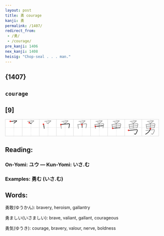 ```yaml
---
layout: post
title: 勇 courage
kanji: 勇
permalink: /1407/
redirect_from:
 - /勇/
 - /courage/
pre_kanji: 1406
nex_kanji: 1408
heisig: "Chop-seal . . . man."
---
```


## {1407}

## `courage`

## [9]

<div class="stroke"><img src="../images/E58B87.png" /></div>

## Reading:

### On-Yomi: ユウ &mdash; Kun-Yomi: いさ.む

### Examples: 勇む (いさ.む)

## Words:

勇敢(ゆうかん): bravery, heroism, gallantry

勇ましい(いさましい): brave, valiant, gallant, courageous

勇気(ゆうき): courage, bravery, valour, nerve, boldness

